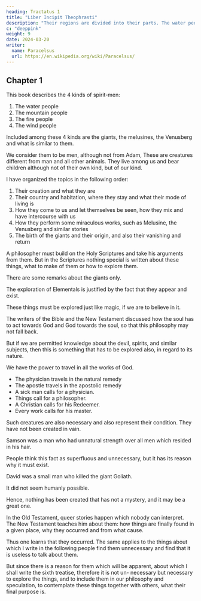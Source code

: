 ```yaml
---
heading: Tractatus 1
title: "Liber Incipit Theophrasti"
description: "Their regions are divided into their parts. The water people have no intercourse with the mountain people, nor the mountain people with them, nor the salamanders"
c: "deeppink"
weight: 9
date: 2024-03-20
writer:
  name: Paracelsus
  url: https://en.wikipedia.org/wiki/Paracelsus/
---
```



## Chapter 1

This book describes the 4 kinds of spirit-men:

1. The water people
2. The mountain people
3. The fire people
4. The wind people

Included among these 4 kinds are the giants, the melusines, the Venusberg and what is similar to them. 

We consider them to be men, although not from Adam, These are creatures different from man and all other animals. They live among us and bear children although not of their own kind, but of our kind. 

I have organized the topics in the following order:

1. Their creation and what they are
2. Their country and habitation, where they stay and what their mode of living is
3. How they come to us and let themselves be seen, how they mix and have intercourse with us
4. How they perform some miraculous works, such as Melusine, the Venusberg and similar stories
5. The birth of the giants and their origin, and also their vanishing and return


A philosopher must build on the Holy Scriptures and take his arguments from them. But in the Scriptures nothing special is written about these things, what to make of them or how to explore them.

There are some remarks about the giants only. 

<!-- Although these things are treated outside the Scriptures,  -->

The exploration of Elementals is justified by the fact that they appear and exist. 

These things must be explored just like magic, if we are to believe in it.

<!-- -and we do and wish to as- certain its origin.  -->

The writers of the Bible and the New Testament discussed how the soul has to act towards God and God towards the soul, so that this philosophy may not fall back. 

But if we are permitted knowledge about the devil, spirits, and similar subjects, then this is something that has to be explored also, in regard to its nature. 

We have the power to travel in all the works of God. 
- The physician travels in the natural remedy
- The apostle travels in the apostolic remedy
- A sick man calls for a physician.
- Things call for a philosopher.
- A Christian calls for his Redeemer.
- Every work calls for his master. 

Such creatures are also necessary and also represent their condition. They have not been created in vain.

Samson was a man who had unnatural strength over all men which resided in his hair.

People think this fact as superfluous and unnecessary, but it has its reason why it must exist. 

David was a small man who killed the giant Goliath. 

It did not seem humanly possible. 

Hence, nothing has been created that has not a mystery, and it may be a great one. 

In the Old Testament, queer stories happen which nobody can interpret. The New Testament teaches him about them: how things are finally found in a given place, why they occurred and from what cause.

Thus one learns that they occurred. The same applies to the things about which I write in the following people find them unnecessary and find that it is useless to talk about them. 

But since there is a reason for them which will be apparent, about which I shall write the sixth treatise, therefore it is not un- necessary but necessary to explore the things, and to include them in our philosophy and speculation, to contemplate these things together with others, what their final purpose is.

